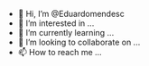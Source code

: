 - 👋 Hi, I’m @Eduardomendesc
- 👀 I’m interested in ...
- 🌱 I’m currently learning ...
- 💞️ I’m looking to collaborate on ...
- 📫 How to reach me ...

<!---
Eduardomendesc/Eduardomendesc is a ✨ special ✨ repository because its `README.md` (this file) appears on your GitHub profile.
You can click the Preview link to take a look at your changes.
--->
